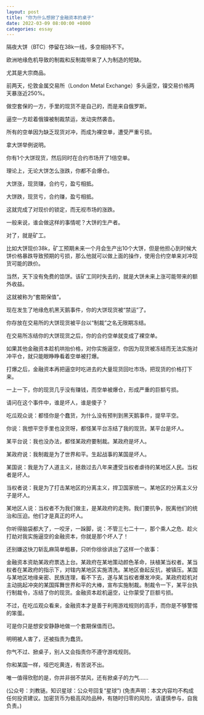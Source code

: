 ```yaml
---
layout: post
title: "你为什么想掀了金融资本的桌子"
date: 2022-03-09 08:00:00 +0800
categories: essay
---
```


隔夜大饼（BTC）停留在38k一线，多空相持不下。

欧洲地缘危机导致的制裁和反制裁带来了人为制造的短缺。

尤其是大宗商品。

前两天，伦敦金属交易所（London Metal Exchange）多头逼空，镍交易价格两天暴涨近250%。

做空套保的一方，手里的现货不是自己的，而是来自俄罗斯。

逼空一方趁着俄镍被制裁禁运，发动突然袭击。

所有的空单因为缺乏现货对冲，而成为裸空单，遭受严重亏损。

拿大饼举例说明。

你有1个大饼现货，然后同时在合约市场开了1倍空单。

理论上，无论大饼怎么涨跌，你都不会爆仓。

大饼涨，现货赚，合约亏，盈亏相抵。

大饼跌，现货亏，合约赚，盈亏相抵。

这就完成了对现价的锁定，而无视市场的涨跌。

一般来说，谁会做这样的事情呢？大饼的生产者。

对了，就是矿工。

比如大饼现价38k，矿工预期未来一个月会生产出10个大饼，但是他担心到时候大饼价格暴跌导致预期的亏损，那么他就可以做上面的操作，使用合约空单来对冲现货可能的跌价。

当然，天下没有免费的馅饼。该矿工同时失去的，就是大饼未来上涨可能带来的额外收益。

这就被称为“套期保值”。

现在发生了地缘危机黑天鹅事件，你的大饼现货被“禁运”了。

你存放在交易所的大饼现货被平台以“制裁”之名无限期冻结。

在交易所冻结你的大饼现货之后，你的合约空单就变成了裸空单。

如果其他金融资本趁机哄抬价格，对你实施逼空，你因为现货被冻结而无法实施对冲平仓，就只能眼睁睁看着空单被打爆。

打爆之后，金融资本再把逼空时吃进去的大量现货回吐市场，把现货的价格打下来。

一上一下，你的现货几乎没有赚钱，而空单被爆仓，形成严重的巨额亏损。

请问在这个事件中，谁是坏人，谁是傻子？

吃瓜观众说：都怪你是个蠢货，为什么没有预判到黑天鹅事件，提早平空。

你说：我想平空手里也没货呀，都怪某平台冻结了我的现货。某平台是坏人。

某平台说：我也没办法，都怪某政府要制裁。某政府是坏人。

某政府说：我制裁是为了世界和平。生起战事的某国是坏人。

某国说：我是为了人道主义，拯救过去八年来遭受当权者虐待的某地区人民。当权者是坏人。

当权者说：我是为了打击某地区的分离主义，捍卫国家统一。某地区的分离主义分子是坏人。

某地区人说：当权者不为我们做主，是某政府的走狗。我们要抗争，脱离他们的统治和压迫。他们才是真正的坏人。

你听得脑袋都大了，一咬牙，一跺脚，说：不管三七二十一，那个乘人之危、趁火打劫对我实施逼空的金融资本，你就是那个坏人了！

还别嫌这快刀斩乱麻简单粗暴，只听你徐徐讲出了这样一个故事：

金融资本资助某政府票选上台。某政府在某地策动颜色革命，扶植某当权者。某当权者在某政府的指示下，对辖内某地区实施清洗。某地区奋起反抗，被镇压。某国与某地区地缘亲密、民族连理，看不下去，遂与某当权者爆发冲突。某政府趁机对主动挑起冲突的某国挥舞世界和平的大棒，宣布实施制裁。制裁令一下，某平台执行制裁令，冻结了你的现货。金融资本趁机逼空，让你蒙受了巨额亏损。

不过，在吃瓜观众看来，金融资本才是善于利用游戏规则的高手，而你是不够警惕的笨蛋。

可是你只是想安安静静地做一个套期保值而已。

明明被人害了，还被指责为蠢货。

你气不过、掀桌子，别人又会指责你不遵守游戏规则。

你和某国一样，哑巴吃黄连，有苦说不出。

唯一值得欣慰的是，你并非弱不禁风，还有掀桌子的力气……

(公众号：刘教链。知识星球：公众号回复“星球”)
(免责声明：本文内容均不构成任何投资建议。加密货币为极高风险品种，有随时归零的风险，请谨慎参与，自我负责。)